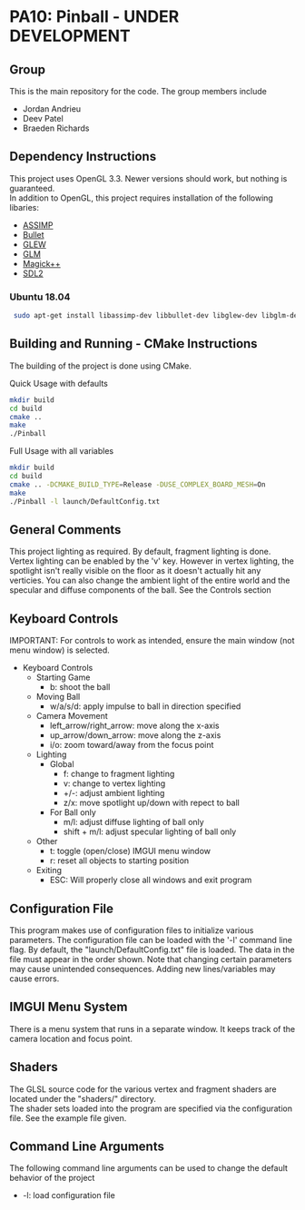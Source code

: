 # PA10: Pinball - UNDER DEVELOPMENT

## Group
This is the main repository for the code. The group members include
  * Jordan Andrieu
  * Deev Patel
  * Braeden Richards

## Dependency Instructions
This project uses OpenGL 3.3. Newer versions should work, but nothing is guaranteed. <br>
In addition to OpenGL, this project requires installation of the following libaries:
 * [ASSIMP](https://github.com/assimp/assimp/wiki)
 * [Bullet](https://github.com/bulletphysics/bullet3)
 * [GLEW](http://glew.sourceforge.net/)
 * [GLM](http://glm.g-truc.net/0.9.7/index.html)
 * [Magick++](http://www.imagemagick.org/Magick%2B%2B/)
 * [SDL2](https://wiki.libsdl.org/Tutorials)

### Ubuntu 18.04
```bash
 sudo apt-get install libassimp-dev libbullet-dev libglew-dev libglm-dev libmagick++-dev libsdl2-dev
```

## Building and Running - CMake Instructions
The building of the project is done using CMake.

Quick Usage with defaults
```bash
mkdir build
cd build
cmake ..
make
./Pinball
```

Full Usage with all variables
```bash
mkdir build
cd build
cmake .. -DCMAKE_BUILD_TYPE=Release -DUSE_COMPLEX_BOARD_MESH=On
make
./Pinball -l launch/DefaultConfig.txt
```

## General Comments
This project lighting as required. By default, fragment lighting is done. Vertex lighting can be enabled by the 'v' key. However in vertex lighting, the spotlight isn't really visible on the floor as it doesn't actually hit any verticies. You can also change the ambient light of the entire world and the specular and diffuse components of the ball. See the Controls section

## Keyboard Controls
IMPORTANT: For controls to work as intended, ensure the main window (not menu window) is selected. <br>
* Keyboard Controls
  * Starting Game
    * b: shoot the ball
  * Moving Ball
    * w/a/s/d: apply impulse to ball in direction specified
  * Camera Movement
    * left_arrow/right_arrow: move along the x-axis
    * up_arrow/down_arrow: move along the z-axis
    * i/o: zoom toward/away from the focus point
  * Lighting
    * Global
      * f: change to fragment lighting
      * v: change to vertex lighting
      * +/-: adjust ambient lighting
      * z/x: move spotlight up/down with repect to ball
    * For Ball only
      * m/l: adjust diffuse lighting of ball only
      * shift + m/l: adjust specular lighting of ball only
   * Other
      * t: toggle (open/close) IMGUI menu window
      * r: reset all objects to starting position
   * Exiting
      * ESC: Will properly close all windows and exit program

## Configuration File
This program makes use of configuration files to initialize various parameters. The configuration file can be loaded with the '-l' command line flag. By default, the "launch/DefaultConfig.txt" file is loaded. The data in the file must appear in the order shown. Note that changing certain parameters may cause unintended consequences. Adding new lines/variables may cause errors.

## IMGUI Menu System
There is a menu system that runs in a separate window. It keeps track of the camera location and focus point. <br>

## Shaders
The GLSL source code for the various vertex and fragment shaders are located under the "shaders/" directory. <br>
The shader sets loaded into the program are specified via the configuration file. See the example file given.

## Command Line Arguments
The following command line arguments can be used to change the default behavior of the project
  * -l: load configuration file
